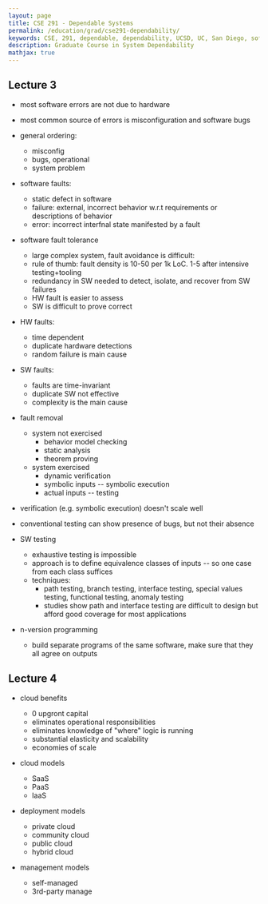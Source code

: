 ```yaml
---
layout: page
title: CSE 291 - Dependable Systems
permalink: /education/grad/cse291-dependability/
keywords: CSE, 291, dependable, dependability, UCSD, UC, San Diego, software, operating, system, database, YY, Zhou, dependable, facebook, google,
description: Graduate Course in System Dependability
mathjax: true
---
```





## Lecture 3


- most software errors are not due to hardware
- most common source of errors is misconfiguration and software bugs
- general ordering:
  - misconfig
  - bugs, operational
  - system problem

- software faults:
  - static defect in software
  - failure: external, incorrect behavior w.r.t requirements or descriptions of behavior
  - error: incorrect interfnal state manifested by a fault

- software fault tolerance
  - large complex system, fault avoidance is difficult:
  - rule of thumb: fault density is 10-50 per 1k LoC. 1-5 after intensive testing+tooling
  - redundancy in SW needed to detect, isolate, and recover from SW failures
  - HW fault is easier to assess
  - SW is difficult to prove correct

- HW faults:
  - time dependent
  - duplicate hardware detections
  - random failure is main cause

- SW faults:
  - faults are time-invariant
  - duplicate SW not effective
  - complexity is the main cause

- fault removal
  - system not exercised
    - behavior model checking
    - static analysis
    - theorem proving
  - system exercised
    - dynamic verification
    - symbolic inputs -- symbolic execution
    - actual inputs -- testing


- verification (e.g. symbolic execution) doesn't scale well
- conventional testing can show presence of bugs, but not their absence

- SW testing
  - exhaustive testing is impossible
  - approach is to define equivalence classes of inputs -- so one case from each class suffices
  - techniques:
    - path testing, branch testing, interface testing, special values testing, functional testing,
      anomaly testing
    - studies show path and interface testing are difficult to design but afford good coverage for
      most applications

- n-version programming
  - build separate programs of the same software, make sure that they all agree on outputs

## Lecture 4

- cloud benefits
  - 0 upgront capital
  - eliminates operational responsibilities
  - eliminates knowledge of "where" logic is running
  - substantial elasticity and scalability
  - economies of scale
- cloud models
  - SaaS
  - PaaS
  - IaaS

- deployment models
  - private cloud
  - community cloud
  - public cloud
  - hybrid cloud

- management models
  - self-managed
  - 3rd-party manage

  
